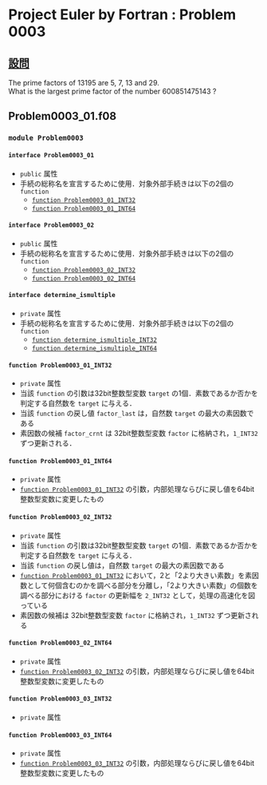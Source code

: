# Project Euler by Fortran : Problem 0003 #

## [設問](https://projecteuler.net/problem=3) ##
The prime factors of 13195 are 5, 7, 13 and 29.  
What is the largest prime factor of the number 600851475143 ?

## Problem0003_01.f08 ##

### `module Problem0003` ###

#### `interface Problem0003_01` ####
- `public` 属性
- 手続の総称名を宣言するために使用．対象外部手続きは以下の2個の `function`
    - [`function Problem0003_01_INT32`](#function-problem0003_01_int32)
    - [`function Problem0003_01_INT64`](#function-problem0003_01_int64)

#### `interface Problem0003_02` ####
- `public` 属性
- 手続の総称名を宣言するために使用．対象外部手続きは以下の2個の `function`
    - [`function Problem0003_02_INT32`](#function-problem0003_02_int32)
    - [`function Problem0003_02_INT64`](#function-problem0003_02_int64)

#### `interface determine_ismultiple` ###
- `private` 属性
- 手続の総称名を宣言するために使用．対象外部手続きは以下の2個の `function`
    - [`function determine_ismultiple_INT32`](#function-determine_ismultiple_INT32)
    - [`function determine_ismultiple_INT64`](#function-determine_ismultiple_INT64)

#### `function Problem0003_01_INT32` ####
- `private` 属性
- 当該 `function` の引数は32bit整数型変数 `target` の1個．素数であるか否かを判定する自然数を `target` に与える．
- 当該 `function` の戻し値 `factor_last` は，自然数 `target` の最大の素因数である
- 素因数の候補 `factor_crnt` は 32bit整数型変数 `factor` に格納され，`1_INT32` ずつ更新される．

#### `function Problem0003_01_INT64` ####
- `private` 属性
- [`function Problem0003_01_INT32`](#function-problem0003_01_int32) の引数，内部処理ならびに戻し値を64bit整数型変数に変更したもの

#### `function Problem0003_02_INT32` ####
- `private` 属性
- 当該 `function` の引数は32bit整数型変数 `target` の1個．素数であるか否かを判定する自然数を `target` に与える．
- 当該 `function` の戻し値は，自然数 `target` の最大の素因数である
- [`function Problem0003_01_INT32`](#function-problem0003_01_int32) において，2と「2より大きい素数」を素因数として何個含むのかを調べる部分を分離し，「2より大きい素数」の個数を調べる部分における `factor` の更新幅を `2_INT32` として，処理の高速化を図っている
- 素因数の候補は 32bit整数型変数 `factor` に格納され，`1_INT32` ずつ更新される

#### `function Problem0003_02_INT64` ####
- `private` 属性
- [`function Problem0003_02_INT32`](#function-problem0003_02_int32) の引数，内部処理ならびに戻し値を64bit整数型変数に変更したもの

#### `function Problem0003_03_INT32` ####
- `private` 属性

#### `function Problem0003_03_INT64` ####
- `private` 属性
- [`function Problem0003_03_INT32`](#function-problem0003_03_int32) の引数，内部処理ならびに戻し値を64bit整数型変数に変更したもの